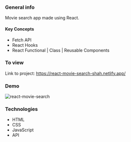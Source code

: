 ### General info

Movie search app made using React.

#### Key Concepts

- Fetch API 
- React Hooks
- React Functional | Class | Reusable Components 

### To view

Link to project: https://react-movie-search-shah.netlify.app/

### Demo
![react-movie-search](https://media.giphy.com/media/kf89PtSttPDeHJ2gOe/giphy.gif)


### Technologies

- HTML
- CSS
- JavaScript
- API

